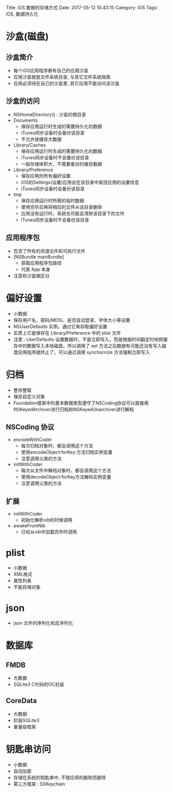 Title: iOS 数据的存储方式
Date: 2017-05-12 10:43:15
Category: iOS
Tags: iOS, 数据持久化

沙盒(磁盘)
=========

## 沙盒简介

* 每个iOS应用程序都有自己的应用沙盒
* 应用沙盒就是文件系统目录,  与其它文件系统隔离
* 应用必须待在自己的沙盒里, 其它应用不能访问该沙盒

## 沙盒的访问

* NSHomeDirectory() : 沙盒的根目录
* Documents
    * 保存应用运行时生成的需要持久化的数据
    * iTunes同步设备时会备份该目录
    * 不允许放缓存大数据
* Library/Caches
    * 保存应用运行时生成的需要持久化的数据
    * iTunes同步设备时不会备份该目录
    * 一般存储体积大、不需要备份的缓存数据
* Library/Preference
    * 保存应用的所有偏好设置
    * iOS的Settings(设置)应用会在该目录中查找应用的设置信息
    * iTunes同步设备时会备份该目录
* tmp
    * 保存应用运行时所需的临时数据
    * 使用完毕后再将相应的文件从该目录删除
    * 应用没有运行时，系统也可能会清除该目录下的文件
    * iTunes同步设备时不会备份该目录

## 应用程序包

* 包含了所有的资源文件和可执行文件
* [NSBundle mainBundle]
    * 获取应用程序包路径
    * 代表 App 本身
* 注意和沙盒做区分

偏好设置
=======

* 小数据
* 保存用户名、密码(MD5)、是否自动登录、字体大小等设置
* NSUserDefaults 实例，通过它来存取偏好设置
* 实质上它是保存在 Library/Preference 中的 plist 文件
* 注意 : UserDefaults 设置数据时，不是立即写入，而是根据时间戳定时地把缓存中的数据写入本地磁盘。所以调用了 set 方法之后数据有可能还没有写入磁盘应用程序就终止了。可以通过调用 synchornize 方法强制立即写入

归档
====

* 整存整取
* 保存自定义对象
* Foundation框架中的基本数据类型遵守了NSCoding协议可以直接用NSKeyedArchiver进行归档和NSKeyedUnarchiver进行解档

## NSCoding 协议

* encodeWithCoder
    * 每次归档对象时，都会调用这个方法
    * 使用encodeObject:forKey:方法归档实例变量
    * 注意调用父类的方法
* initWithCoder
    * 每次从文件中解档对象时，都会调用这个方法
    * 使用decodeObject:forKey方法解码实例变量
    * 注意调用父类的方法

## 扩展

* initWithCoder
    * 初始化解析xib的时候调用
* awakeFromNib
    * 已经从xib中加载完毕时调用

plist
=====

* 小数据
* XML格式
* 属性列表
* 不能存储对象

json
====

* json 文件的序列化和反序列化

数据库
=====

## FMDB

* 大数据
* SQLite3 C代码的OC封装

## CoreData

* 大数据
* 封装SQLite3
* 重量级框架

钥匙串访问
========

* 小数据
* 自动加密
* 存储在系统的钥匙串中, 不随应用的删除而删除
* 第三方框架 : SSKeychain

